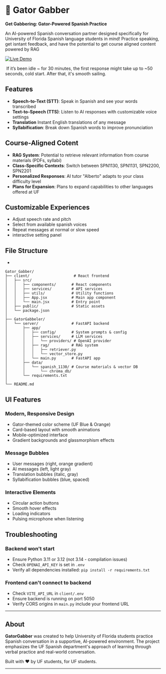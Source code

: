 # 🐊 Gator Gabber

**Get Gabbering: Gator-Powered Spanish Practice**

An AI-powered Spanish conversation partner designed specifically for University of Florida Spanish language students in mind! Practice speaking, get isntant feedback, and have the potential to get course aligned content powered by RAG

[![Live Demo](https://img.shields.io/badge/demo-live-success)](https://gatorgabber.vercel.app)

 If it’s been idle ~ for 30 minutes, the first response might take up to ~50 seconds, cold start. After that, it's smooth sailing.

## **Features**
- **Speech-to-Text (STT)**: Speak in Spanish and see your words transcribed
- **Text-to-Speech (TTS)**: Listen to AI responses with customizable voice settings
- **Translation** Instant English translations of any message
- **Syllabification**: Break down Spanish words to improve pronunciation

  
## **Course-Aligned Cotent**
- **RAG System**: Potential to retrieve relevant information from course materials (PDFs, syllabi)
- **Class-Specific Contexts**: Switch between SPN1130, SPN1131, SPN2200, SPN2201
- **Personalized Responses**: AI tutor "Alberto" adapts to your class difficulty level
- **Plans for Expansion**: Plans to expand capabilities to other languages offered at UF

## **Customizable Experiences**
- Adjust speech rate and pitch
- Select from available spanish voices
- Repeat messages at normal or slow speed
- interactive setting panel
## **File Structure**
- 
```
Gator_Gabber/
├── client/                    # React frontend
│   ├── src/
│   │   ├── components/       # React components
│   │   ├── services/         # API services
│   │   ├── utils/            # Utility functions
│   │   ├── App.jsx           # Main app component
│   │   └── main.jsx          # Entry point
│   ├── public/               # Static assets
│   └── package.json
│
├── GatorGabbeler/
│   └── server/               # FastAPI backend
│       ├── app/
│       │   ├── config/       # System prompts & config
│       │   ├── services/     # LLM services
│       │   │   └── providers/ # OpenAI provider
│       │   ├── rag/          # RAG system
│       │   │   ├── retriever.py
│       │   │   └── vector_store.py
│       │   └── main.py       # FastAPI app
│       ├── data/
│       │   └── spanish_1130/ # Course materials & vector DB
│       │       └── chroma_db/
│       └── requirements.txt
│
└── README.md
```

## UI Features

### **Modern, Responsive Design**
- Gator-themed color scheme (UF Blue & Orange)
- Card-based layout with smooth animations
- Mobile-optimized interface
- Gradient backgrounds and glassmorphism effects

### **Message Bubbles**
- User messages (right, orange gradient)
- AI messages (left, light gray)
- Translation bubbles (italic, gray)
- Syllabification bubbles (blue, spaced)

### **Interactive Elements**
- Circular action buttons
- Smooth hover effects
- Loading indicators
- Pulsing microphone when listening


## Troubleshooting

### **Backend won't start**
- Ensure Python 3.11 or 3.12 (not 3.14 - compilation issues)
- Check `OPENAI_API_KEY` is set in `.env`
- Verify all dependencies installed: `pip install -r requirements.txt`

### **Frontend can't connect to backend**
- Check `VITE_API_URL` in `client/.env`
- Ensure backend is running on port 5050
- Verify CORS origins in `main.py` include your frontend URL


---

## About

**GatorGabber** was created to help University of Florida students practice Spanish conversation in a supportive, AI-powered environment. The project emphasizes the UF Spanish department's approach of learning through verbal practice and real-world conversation.

Built with ❤️ by UF students, for UF students.

---
